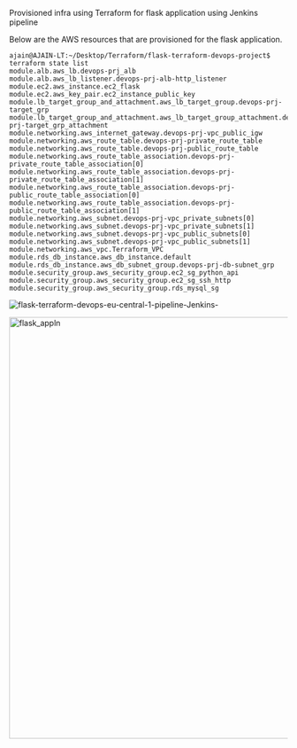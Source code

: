 Provisioned infra using Terraform for flask application using Jenkins pipeline

Below are the AWS resources that are provisioned for the flask application.

```
ajain@AJAIN-LT:~/Desktop/Terraform/flask-terraform-devops-project$ terraform state list
module.alb.aws_lb.devops-prj_alb
module.alb.aws_lb_listener.devops-prj-alb-http_listener
module.ec2.aws_instance.ec2_flask
module.ec2.aws_key_pair.ec2_instance_public_key
module.lb_target_group_and_attachment.aws_lb_target_group.devops-prj-target_grp
module.lb_target_group_and_attachment.aws_lb_target_group_attachment.devops-prj-target_grp_attachment
module.networking.aws_internet_gateway.devops-prj-vpc_public_igw
module.networking.aws_route_table.devops-prj-private_route_table
module.networking.aws_route_table.devops-prj-public_route_table
module.networking.aws_route_table_association.devops-prj-private_route_table_association[0]
module.networking.aws_route_table_association.devops-prj-private_route_table_association[1]
module.networking.aws_route_table_association.devops-prj-public_route_table_association[0]
module.networking.aws_route_table_association.devops-prj-public_route_table_association[1]
module.networking.aws_subnet.devops-prj-vpc_private_subnets[0]
module.networking.aws_subnet.devops-prj-vpc_private_subnets[1]
module.networking.aws_subnet.devops-prj-vpc_public_subnets[0]
module.networking.aws_subnet.devops-prj-vpc_public_subnets[1]
module.networking.aws_vpc.Terraform_VPC
module.rds_db_instance.aws_db_instance.default
module.rds_db_instance.aws_db_subnet_group.devops-prj-db-subnet_grp
module.security_group.aws_security_group.ec2_sg_python_api
module.security_group.aws_security_group.ec2_sg_ssh_http
module.security_group.aws_security_group.rds_mysql_sg
```

![flask-terraform-devops-eu-central-1-pipeline-Jenkins-](https://github.com/jainanuj261/flask-terraform-devops-project/assets/39861547/fda103e4-8c61-48c7-9cbc-297993f926c0)

<img width="761" alt="flask_appln" src="https://github.com/jainanuj261/flask-terraform-devops-project/assets/39861547/455d937a-bde9-4353-b012-ec44a130ba8d">



